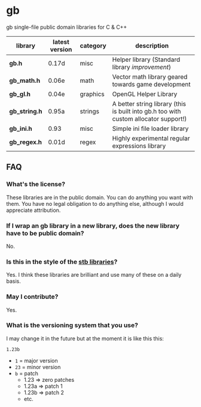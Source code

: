 # gb

gb single-file public domain libraries for C &amp; C++

library         | latest version | category | description
----------------|----------------|----------|-------------
**gb.h**        | 0.17d          | misc     | Helper library (Standard library _improvement_)
**gb_math.h**   | 0.06e          | math     | Vector math library geared towards game development
**gb_gl.h**     | 0.04e          | graphics | OpenGL Helper Library
**gb_string.h** | 0.95a          | strings  | A better string library (this is built into gb.h too with custom allocator support!)
**gb_ini.h**    | 0.93           | misc     | Simple ini file loader library
**gb_regex.h**  | 0.01d          | regex    | Highly experimental regular expressions library


## FAQ

### What's the license?

These libraries are in the public domain. You can do anything you want with them. You have no legal obligation to do anything else, although I would appreciate attribution.

### If I wrap an gb library in a new library, does the new library have to be public domain?

No.

### Is this in the style of the [stb libraries](https://github.com/nothings/stb)?

Yes. I think these libraries are brilliant and use many of these on a daily basis.

### May I contribute?

Yes.

### What is the versioning system that you use?

I may change it in the future but at the moment it is like this this:

`1.23b`

* `1`  = major version
* `23` = minor version
* `b`  = patch
	- 1.23 => zero patches
	- 1.23a => patch 1
	- 1.23b => patch 2
	- etc.
